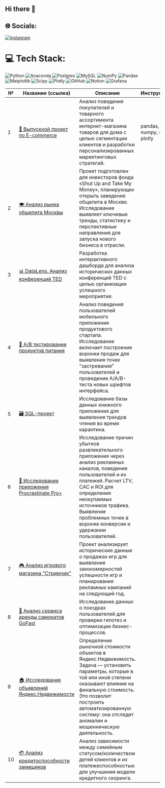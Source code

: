 ## Hi there 👋


## 🌐 Socials:
[![Instagram](https://img.shields.io/badge/Instagram-%23E4405F.svg?logo=Instagram&logoColor=white)](https://instagram.com/petrovatuyaara) 

# 💻 Tech Stack:
![Python](https://img.shields.io/badge/python-3670A0?style=for-the-badge&logo=python&logoColor=ffdd54) ![Anaconda](https://img.shields.io/badge/Anaconda-%2344A833.svg?style=for-the-badge&logo=anaconda&logoColor=white) ![Postgres](https://img.shields.io/badge/postgres-%23316192.svg?style=for-the-badge&logo=postgresql&logoColor=white) ![MySQL](https://img.shields.io/badge/mysql-4479A1.svg?style=for-the-badge&logo=mysql&logoColor=white) ![NumPy](https://img.shields.io/badge/numpy-%23013243.svg?style=for-the-badge&logo=numpy&logoColor=white) ![Pandas](https://img.shields.io/badge/pandas-%23150458.svg?style=for-the-badge&logo=pandas&logoColor=white) ![Matplotlib](https://img.shields.io/badge/Matplotlib-%23ffffff.svg?style=for-the-badge&logo=Matplotlib&logoColor=black) ![Scipy](https://img.shields.io/badge/SciPy-%230C55A5.svg?style=for-the-badge&logo=scipy&logoColor=%white) ![Plotly](https://img.shields.io/badge/Plotly-%233F4F75.svg?style=for-the-badge&logo=plotly&logoColor=white) ![GitHub](https://img.shields.io/badge/github-%23121011.svg?style=for-the-badge&logo=github&logoColor=white) ![Notion](https://img.shields.io/badge/Notion-%23000000.svg?style=for-the-badge&logo=notion&logoColor=white) ![Grafana](https://img.shields.io/badge/grafana-%23F46800.svg?style=for-the-badge&logo=grafana&logoColor=white)


| №  | Название (ссылка)                                                                                                                                                                                                                                                                                                                                                                                                                      | Описание                                                                                                                                                                                                                                                                       | Инструменты |
|----|----------------------------------------------------------------------------------------------------------------------------------------------------------------------------------------------------------------------------------------------------------------------------------------------------------------------------------------------------------------------------------------------------------------------------------------|--------------------------------------------------------------------------------------------------------------------------------------------------------------------------------------------------------------------------------------------------------------------------------|-------------|
| 1  | [🛒 Выпускной проект по E-commerce](https://nbviewer.org/github/tuiaara-tatarinova/tuiaara-tatarinova/blob/main/%D0%92%D1%8B%D0%BF%D1%83%D1%81%D0%BA%D0%BD%D0%BE%D0%B9%20%D0%BF%D1%80%D0%BE%D0%B5%D0%BA%D1%82.E-commerce.ipynb)                                                                                                                                                                                      | Анализ поведения покупателей и товарного ассортимента интернет-магазина товаров для дома с целью сегментации клиентов и разработки персонализированных маркетинговых стратегий.                                                                                                |         pandas, numpy, scipy, plotly    |
| 2  | [🍽️ Анализ рынка общепита Москвы](https://nbviewer.org/github/tuiaara-tatarinova/tuiaara-tatarinova/blob/main/%D0%90%D0%BD%D0%B0%D0%BB%D0%B8%D0%B7%20%D0%B7%D0%B0%D0%B2%D0%B5%D0%B4%D0%B5%D0%BD%D0%B8%D0%B9%20%D0%9C%D0%BE%D1%81%D0%BA%D0%B2%D1%8B.ipynb)                                                                              | Проект подготовлен для инвесторов фонда «Shut Up and Take My Money», планирующих открыть заведение общепита в Москве. Исследование выявляет ключевые тренды, статистику и перспективные направления для запуска нового бизнеса в отрасли.                                      |             |
| 3  | [📊 DataLens. Анализ конференций TED](https://datalens.yandex/hwfdvh6vyv6i3)                                                                                                                                                                                                                                                                                                                                                                                                  | Разработка интерактивного дашборда для анализа исторических данных конференций TED с целью организации успешного мероприятия.                                                                                                                                                  |             |
| 4  | [🍎 A/B тестирование продуктов питания ](https://nbviewer.org/url/raw.githubusercontent.com/tuiaara-tatarinova/tuiaara-tatarinova/main/AB%20тестирование%20продуктов%20питания.ipynb)                                                                                                                                                                                                      | Анализ поведения пользователей мобильного приложения продуктового стартапа. Исследование включает построение воронки продаж для выявления точек "застревания" пользователей и проведение A/A/B-теста новых шрифтов интерфейса.                                                 |             |
| 5  | [🗃️ SQL-проект](https://nbviewer.org/github/tuiaara-tatarinova/tuiaara-tatarinova/blob/main/%D0%9F%D1%80%D0%BE%D0%B5%D0%BA%D1%82%20%D0%BF%D0%BE%20SQL.ipynb)                                                                                                                                                                                                                                                                                                     | Исследование базы данных книжного приложения для выявления трендов чтения во время карантина.                                                                                                                                                                                  |             |
| 6  | [📱 Исследование приложения Procrastinate Pro+](https://nbviewer.org/github/tuiaara-tatarinova/tuiaara-tatarinova/blob/main/%D0%9F%D1%80%D0%B8%D0%BB%D0%BE%D0%B6%D0%B5%D0%BD%D0%B8%D0%B5%20Procrastinate%20Pro%2B.ipynb)                                                                                                                                                                                                                                                                         | Исследование причин убытков развлекательного приложения через анализ рекламных каналов, поведения пользователей и их платежей. Расчет LTV, CAC и ROI для определения неокупаемых источников трафика. Выявление проблемных точек в воронке конверсии и удержании пользователей. |             |
| 7  | [🎮 Анализ игрового магазина "Стримчик"](https://nbviewer.org/github/tuiaara-tatarinova/tuiaara-tatarinova/blob/main/Go%20Fast.%20%D0%90%D0%BD%D0%B0%D0%BB%D0%B8%D0%B7%20%D1%81%D0%B5%D1%80%D0%B2%D0%B8%D1%81%D0%B0%20%D0%B0%D1%80%D0%B5%D0%BD%D0%B4%D1%8B%20%D1%81%D0%B0%D0%BC%D0%BE%D0%BA%D0%B0%D1%82%D0%BE%D0%B2.ipynb)                                                                                                                                                                                                                | Проект анализирует исторические данные о продажах игр для выявления закономерностей успешности игр и планирования рекламных кампаний на следующий год.                                                                                                          |             |
| 8  | [🛴 Анализ сервиса аренды самокатов GoFast](https://nbviewer.org/github/tuiaara-tatarinova/tuiaara-tatarinova/blob/main/Go%20Fast.%20%D0%90%D0%BD%D0%B0%D0%BB%D0%B8%D0%B7%20%D1%81%D0%B5%D1%80%D0%B2%D0%B8%D1%81%D0%B0%20%D0%B0%D1%80%D0%B5%D0%BD%D0%B4%D1%8B%20%D1%81%D0%B0%D0%BC%D0%BE%D0%BA%D0%B0%D1%82%D0%BE%D0%B2.ipynb)                                                                                                                                                                | Исследование данных о поездках пользователей для проверки гипотез и оптимизации бизнес-процессов.                                                                                                                                                                              |             |
| 9  | [🏠 Исследование объявлений Яндекс.Недвижимости](https://nbviewer.org/github/tuiaara-tatarinova/tuiaara-tatarinova/blob/main/%D0%AF%D0%BD%D0%B4%D0%B5%D0%BA%D1%81%20%D0%9D%D0%B5%D0%B4%D0%B2%D0%B8%D0%B6%D0%B8%D0%BC%D0%BE%D1%81%D1%82%D1%8C.%20%D0%98%D1%81%D1%81%D0%BB%D0%B5%D0%B4%D0%BE%D0%B2%D0%B0%D0%BD%D0%B8%D0%B5%20%D0%BE%D0%B1%D1%8A%D1%8F%D0%B2%D0%BB%D0%B5%D0%BD%D0%B8%D0%B9%20%D0%BE%20%D0%BF%D1%80%D0%BE%D0%B4%D0%B0%D0%B6%D0%B5%20%D0%BA%D0%B2%D0%B0%D1%80%D1%82%D0%B8%D1%80.ipynb) | Определение рыночной стоимости объектов в Яндекс.Недвижимость. Задача — установить параметры, которые в той или иной степени оказывают влияние на финальную стоимость. Это позволит построить автоматизированную систему: она отследит аномалии и мошенническую деятельность.  |             |
| 10 | [💳 Анализ кредитоспособности заемщиков](https://nbviewer.org/github/tuiaara-tatarinova/tuiaara-tatarinova/blob/main/%D0%98%D1%81%D1%81%D0%BB%D0%B5%D0%B4%D0%BE%D0%B2%D0%B0%D0%BD%D0%B8%D0%B5%20%D0%BD%D0%B0%D0%B4%D0%B5%D0%B6%D0%BD%D0%BE%D1%81%D1%82%D0%B8%20%D0%B7%D0%B0%D0%B5%D0%BC%D1%89%D0%B8%D0%BA%D0%BE%D0%B2.ipynb)                                                                                                                                                              | Анализ зависимости между семейным статусом/количеством детей клиентов и их платежеспособностью для улучшения модели кредитного скоринга.                                                                                                                                       |             |
